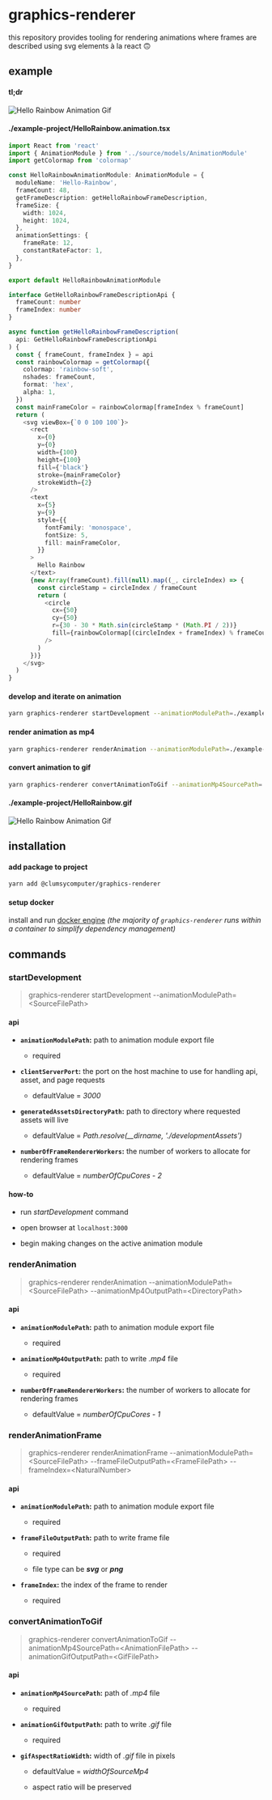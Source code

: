 # graphics-renderer

this repository provides tooling for rendering animations where frames are described using svg elements à la react 🙃

## example

#### tl;dr

![Hello Rainbow Animation Gif](/assets/HelloRainbow.gif)

#### ./example-project/HelloRainbow.animation.tsx

```typescript
import React from 'react'
import { AnimationModule } from '../source/models/AnimationModule'
import getColormap from 'colormap'

const HelloRainbowAnimationModule: AnimationModule = {
  moduleName: 'Hello-Rainbow',
  frameCount: 48,
  getFrameDescription: getHelloRainbowFrameDescription,
  frameSize: {
    width: 1024,
    height: 1024,
  },
  animationSettings: {
    frameRate: 12,
    constantRateFactor: 1,
  },
}

export default HelloRainbowAnimationModule

interface GetHelloRainbowFrameDescriptionApi {
  frameCount: number
  frameIndex: number
}

async function getHelloRainbowFrameDescription(
  api: GetHelloRainbowFrameDescriptionApi
) {
  const { frameCount, frameIndex } = api
  const rainbowColormap = getColormap({
    colormap: 'rainbow-soft',
    nshades: frameCount,
    format: 'hex',
    alpha: 1,
  })
  const mainFrameColor = rainbowColormap[frameIndex % frameCount]
  return (
    <svg viewBox={`0 0 100 100`}>
      <rect
        x={0}
        y={0}
        width={100}
        height={100}
        fill={'black'}
        stroke={mainFrameColor}
        strokeWidth={2}
      />
      <text
        x={5}
        y={9}
        style={{
          fontFamily: 'monospace',
          fontSize: 5,
          fill: mainFrameColor,
        }}
      >
        Hello Rainbow
      </text>
      {new Array(frameCount).fill(null).map((_, circleIndex) => {
        const circleStamp = circleIndex / frameCount
        return (
          <circle
            cx={50}
            cy={50}
            r={30 - 30 * Math.sin(circleStamp * (Math.PI / 2))}
            fill={rainbowColormap[(circleIndex + frameIndex) % frameCount]}
          />
        )
      })}
    </svg>
  )
}
```

#### develop and iterate on animation

```bash
yarn graphics-renderer startDevelopment --animationModulePath=./example-project/HelloRainbow.animation.tsx
```

#### render animation as mp4

```bash
yarn graphics-renderer renderAnimation --animationModulePath=./example-project/HelloRainbow.animation.tsx --animationMp4OutputPath=./example-project/HelloRainbow.mp4"
```

#### convert animation to gif

```bash
yarn graphics-renderer convertAnimationToGif --animationMp4SourcePath=./example-project/HelloRainbow.mp4 --animationGifOutputPath=./example-project/HelloRainbow.gif --gifAspectRatioWidth=512
```

#### ./example-project/HelloRainbow.gif

![Hello Rainbow Animation Gif](/assets/HelloRainbow.gif)

## installation

#### add package to project

```bash
yarn add @clumsycomputer/graphics-renderer
```

#### setup docker

install and run [docker engine](https://docs.docker.com/engine/install/) _(the majority of `graphics-renderer` runs within a container to simplify dependency management)_

## commands

### startDevelopment

> graphics-renderer startDevelopment --animationModulePath=\<SourceFilePath>

#### api

- **`animationModulePath`:** path to animation module export file

  - required

- **`clientServerPort`:** the port on the host machine to use for handling api, asset, and page requests

  - defaultValue = _3000_

- **`generatedAssetsDirectoryPath`:** path to directory where requested assets will live

  - defaultValue = _Path.resolve(\_\_dirname, './developmentAssets')_

- **`numberOfFrameRendererWorkers`:** the number of workers to allocate for rendering frames

  - defaultValue = _numberOfCpuCores - 2_

#### how-to

- run _startDevelopment_ command

- open browser at `localhost:3000`

- begin making changes on the active animation module

### renderAnimation

> graphics-renderer renderAnimation --animationModulePath=\<SourceFilePath> --animationMp4OutputPath=\<DirectoryPath>

#### api

- **`animationModulePath`:** path to animation module export file

  - required

- **`animationMp4OutputPath`:** path to write _.mp4_ file

  - required

- **`numberOfFrameRendererWorkers`:** the number of workers to allocate for rendering frames

  - defaultValue = _numberOfCpuCores - 1_

### renderAnimationFrame

> graphics-renderer renderAnimationFrame --animationModulePath=\<SourceFilePath> --frameFileOutputPath=\<FrameFilePath> --frameIndex=\<NaturalNumber>

#### api

- **`animationModulePath`:** path to animation module export file

  - required

- **`frameFileOutputPath`:** path to write frame file

  - required

  - file type can be _**svg**_ or _**png**_

- **`frameIndex`:** the index of the frame to render

  - required

### convertAnimationToGif

> graphics-renderer convertAnimationToGif --animationMp4SourcePath=\<AnimationFilePath> --animationGifOutputPath=\<GifFilePath>

#### api

- **`animationMp4SourcePath`:** path of _.mp4_ file

  - required

- **`animationGifOutputPath`:** path to write _.gif_ file

  - required

- **`gifAspectRatioWidth`:** width of _.gif_ file in pixels

  - defaultValue = _widthOfSourceMp4_

  - aspect ratio will be preserved

